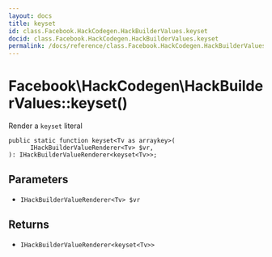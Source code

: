 ```yaml
---
layout: docs
title: keyset
id: class.Facebook.HackCodegen.HackBuilderValues.keyset
docid: class.Facebook.HackCodegen.HackBuilderValues.keyset
permalink: /docs/reference/class.Facebook.HackCodegen.HackBuilderValues.keyset.md
---
```

# Facebook\\HackCodegen\\HackBuilderValues::keyset()




Render a ` keyset ` literal




``` Hack
public static function keyset<Tv as arraykey>(
      IHackBuilderValueRenderer<Tv> $vr,
): IHackBuilderValueRenderer<keyset<Tv>>;
```




## Parameters




+ ` IHackBuilderValueRenderer<Tv> $vr `




## Returns




* ` IHackBuilderValueRenderer<keyset<Tv>> `